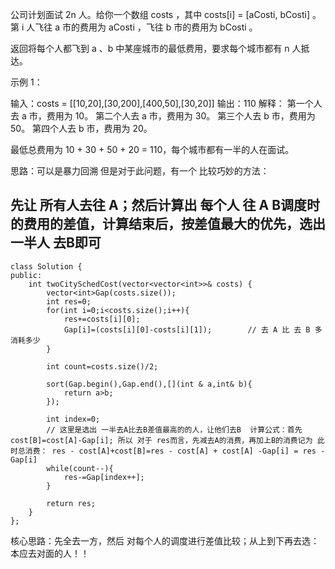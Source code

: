 公司计划面试 2n 人。给你一个数组 costs ，其中 costs[i] = [aCosti, bCosti] 。第 i 人飞往 a 市的费用为 aCosti ，飞往 b 市的费用为 bCosti 。

返回将每个人都飞到 a 、b 中某座城市的最低费用，要求每个城市都有 n 人抵达。


示例 1：

输入：costs = [[10,20],[30,200],[400,50],[30,20]]
输出：110
解释：
第一个人去 a 市，费用为 10。
第二个人去 a 市，费用为 30。
第三个人去 b 市，费用为 50。
第四个人去 b 市，费用为 20。

最低总费用为 10 + 30 + 50 + 20 = 110，每个城市都有一半的人在面试。

思路：可以是暴力回溯 
但是对于此问题，有一个 比较巧妙的方法：

## 先让 所有人去往 A；然后计算出 每个人 往 A B调度时的费用的差值，计算结束后，按差值最大的优先，选出 一半人 去B即可 

```
class Solution {
public:
    int twoCitySchedCost(vector<vector<int>>& costs) {
        vector<int>Gap(costs.size());
        int res=0;
        for(int i=0;i<costs.size();i++){
            res+=costs[i][0];
            Gap[i]=(costs[i][0]-costs[i][1]);        // 去 A 比 去 B 多消耗多少
        }
        
        int count=costs.size()/2;
        
        sort(Gap.begin(),Gap.end(),[](int & a,int& b){
            return a>b;
        });
        
        int index=0;
        // 这里是选出 一半去A比去B差值最高的的人，让他们去B  计算公式：首先 cost[B]=cost[A]-Gap[i]; 所以 对于 res而言，先减去A的消费，再加上B的消费记为 此时总消费： res - cost[A]+cost[B]=res - cost[A] + cost[A] -Gap[i] = res -Gap[i]
        while(count--){
            res-=Gap[index++];
        }

        return res;
    }
};
```

核心思路：先全去一方，然后 对每个人的调度进行差值比较；从上到下再去选：本应去对面的人！！